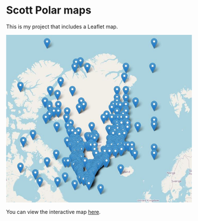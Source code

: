 # Scott Polar maps


This is my project that includes a Leaflet map.

![Map Screenshot](gl_screenshot.JPG)

You can view the interactive map [here](SPRImaps.github.io/SPRI_Map_GL.html).
